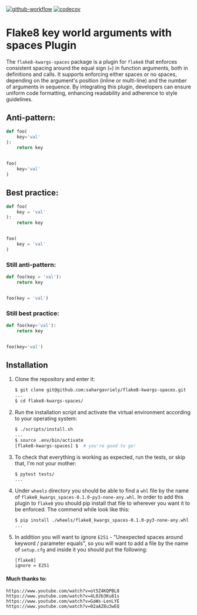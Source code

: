 [![github-workflow](https://github.com/sahargavriely/flake8-kwargs-spaces/actions/workflows/github-action.yml/badge.svg)](https://github.com/sahargavriely/flake8-kwargs-spaces/actions/workflows/github-action.yml)
[![codecov](https://codecov.io/gh/sahargavriely/flake8-kwargs-spaces/graph/badge.svg?token=W0V7MR7T8S)](https://codecov.io/gh/sahargavriely/flake8-kwargs-spaces)

# Flake8 key world arguments with spaces Plugin

The `flake8-kwargs-spaces` package is a plugin for `flake8` that enforces consistent spacing around the equal sign (`=`) in function arguments, both in definitions and calls. It supports enforcing either spaces or no spaces, depending on the argument's position (inline or multi-line)  and the number of arguments in sequence. By integrating this plugin, developers can ensure uniform code formatting, enhancing readability and adherence to style guidelines.
    
## Anti-pattern:

```py
def foo(
    key='val'
):
    return key


foo(
    key='val'
)
```

## Best practice:

```py
def foo(
    key = 'val'
):
    return key


foo(
    key = 'val'
)
```

### Still anti-pattern:

```py
def foo(key = 'val'):
    return key


foo(key = 'val')
```

### Still best practice:

```py
def foo(key='val'):
    return key


foo(key='val')
```

## Installation

1. Clone the repository and enter it:

    ```sh
    $ git clone git@github.com:sahargavriely/flake8-kwargs-spaces.git
    ...
    $ cd flake8-kwargs-spaces/
    ```

2. Run the installation script and activate the virtual environment according to your operating system:

    ```sh
    $ ./scripts/install.sh
    ...
    $ source .env/bin/activate
    [flake8-kwargs-spaces] $  # you're good to go!
    ```

3. To check that everything is working as expected, run the tests, or skip that, I'm not your mother:

    ```sh
    $ pytest tests/
    ...
    ```

5. Under `wheels` directory you should be able to find a `whl` file by the name of `flake8_kwargs_spaces-0.1.0-py3-none-any.whl`. In order to add this plugin to `flake8` you should pip install that file to wherever you want it to be enforced. The commend while look like this:

    ```sh
    $ pip install ./wheels/flake8_kwargs_spaces-0.1.0-py3-none-any.whl
    ...
    ```

6. In addition you will want to ignore `E251` - "Unexpected spaces around keyword / parameter equals", so you will want to add a file by the name of `setup.cfg` and inside it you should put the following:

    ```
    [flake8]
    ignore = E251
    ```

#### Much thanks to:
    https://www.youtube.com/watch?v=ot5Z4KQPBL8
    https://www.youtube.com/watch?v=4L0Jb3Ku81s
    https://www.youtube.com/watch?v=GaWs-LenLYE
    https://www.youtube.com/watch?v=02aAZ8u3wEQ
